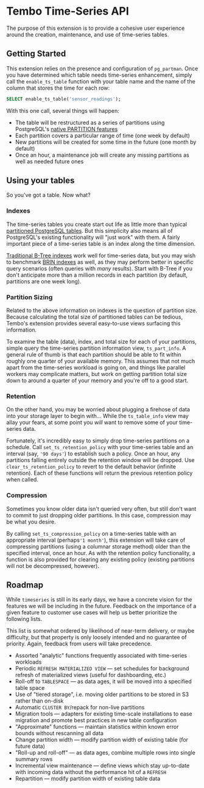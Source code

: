 # Tembo Time-Series API

The purpose of this extension is to provide a cohesive user experience around the creation, maintenance, and use of time-series tables.

## Getting Started

This extension relies on the presence and configuration of `pg_partman`. Once you have determined which table needs time-series enhancement, simply call the `enable_ts_table` function with your table name and the name of the column that stores the time for each row:

```sql
SELECT enable_ts_table('sensor_readings');
```

With this one call, several things will happen:

  * The table will be restructured as a series of partitions using PostgreSQL's [native PARTITION features](https://www.postgresql.org/docs/current/ddl-partitioning.html)
  * Each partition covers a particular range of time (one week by default)
  * New partitions will be created for some time in the future (one month by default)
  * Once an hour, a maintenance job will create any missing partitions as well as needed future ones

## Using your tables

So you've got a table. Now what?

### Indexes

The time-series tables you create start out life as little more than typical [partitioned PostgreSQL tables](https://www.postgresql.org/docs/current/ddl-partitioning.html). But this simplicity also means all of PostgreSQL's existing functionality will "just work" with them. A fairly important piece of a time-series table is an index along the time dimension.

[Traditional B-Tree indexes](https://www.postgresql.org/docs/current/btree-intro.html) work well for time-series data, but you may wish to benchmark [BRIN indexes](https://www.postgresql.org/docs/current/brin-intro.html) as well, as they may perform better in specific query scenarios (often queries with _many_ results). Start with B-Tree if you don't anticipate more than a million records in each partition (by default, partitions are one week long).

### Partition Sizing

Related to the above information on indexes is the question of partition size. Because calculating the total size of partitioned tables can be tedious, Tembo's extension provides several easy-to-use views surfacing this information.

To examine the table (data), index, and total size for each of your partitions, simple query the time-series partition information view, `ts_part_info`. A general rule of thumb is that each partition should be able to fit within roughly one quarter of your available memory. This assumes that not much apart from the time-series workload is going on, and things like parallel workers may complicate matters, but work on getting partition total size down to around a quarter of your memory and you're off to a good start.

### Retention

On the other hand, you may be worried about plugging a firehose of data into your storage layer to begin with… While the `ts_table_info` view may allay your fears, at some point you _will_ want to remove some of your time-series data.

Fortunately, it's incredibly easy to simply drop time-series partitions on a schedule. Call `set_ts_retention_policy` with your time-series table and an interval (say, `'90 days'`) to establish such a policy. Once an hour, any partitions falling entirely outside the retention window will be dropped. Use `clear_ts_retention_policy` to revert to the default behavior (infinite retention). Each of these functions will return the previous retention policy when called.

### Compression

Sometimes you know older data isn't queried very often, but still don't want to commit to just dropping older partitions. In this case, compression may be what you desire.

By calling `set_ts_compression_policy` on a time-series table with an appropriate interval (perhaps`'1 month'`), this extension will take care of compressing partitions (using a columnar storage method) older than the specified interval, once an hour. As with the retention policy functionality, a function is also provided for clearing any existing policy (existing partitions will not be decompressed, however).

## Roadmap

While `timeseries` is still in its early days, we have a concrete vision for the features we will be including in the future. Feedback on the importance of a given feature to customer use cases will help us better prioritize the following lists.

This list is somewhat ordered by likelihood of near-term delivery, or maybe difficulty, but that property is only loosely intended and no guarantee of priority. Again, feedback from users will take precedence.

  - Assorted "analytic" functions frequently associated with time-series workloads
  - Periodic `REFRESH MATERIALIZED VIEW` — set schedules for background refresh of materialized views (useful for dashboarding, etc.)
  - Roll-off to `TABLESPACE` — as data ages, it will be moved into a specified table space
  - Use of "tiered storage", i.e. moving older partitions to be stored in S3 rather than on-disk
  - Automatic `CLUSTER BY`/repack for non-live partitions
  - Migration tools — adapters for existing time-scale installations to ease migration and promote best practices in new table configuration
  - "Approximate" functions — maintain statistics within known error bounds without rescanning all data
  - Change partition width — modify partition width of existing table (for future data)
  - "Roll-up and roll-off" — as data ages, combine multiple rows into single summary rows
  - Incremental view maintenance — define views which stay up-to-date with incoming data without the performance hit of a `REFRESH`
  - Repartition — modify partition width of existing table data
